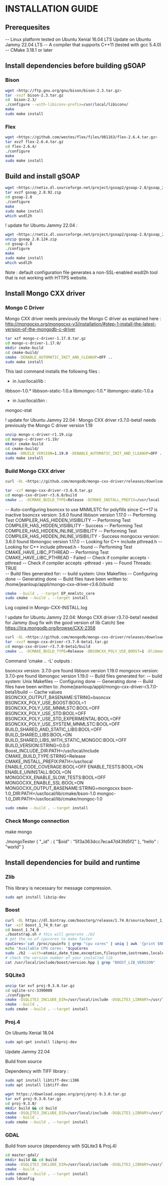 # INSTALLATION GUIDE

## Prerequesites

-- Linux platform
        tested on Ubuntu Xenial 16.04 LTS
        Update on Ubuntu Jammy 22.04 LTS
-- A compiler that supports C++11 (tested with gcc 5.4.0)
-- CMake 3.18.1 or later

## Install dependencies before building gSOAP

### Bison

```bash
wget <http://ftp.gnu.org/gnu/bison/bison-2.3.tar.gz>
tar -xvzf bison-2.3.tar.gz
cd  bison-2.3/
./configure --with-libiconv-prefix=/usr/local/libiconv/
make
sudo make install
```

### Flex

```bash
wget <https://github.com/westes/flex/files/981163/flex-2.6.4.tar.gz>
tar xvzf flex-2.6.4.tar.gz
cd flex-2.6.4/
./configure
make
sudo make install
```

## Build and install gSOAP

```bash
wget <https://netix.dl.sourceforge.net/project/gsoap2/gsoap-2.8/gsoap_2.8.92.zip>
tar xvzf gsoap_2.8.92.zip
cd gsoap-2.8
./configure 
make
sudo make install
which wsdl2h
```

! update for Ubuntu Jammy 22.04 :

```bash
wget <https://netix.dl.sourceforge.net/project/gsoap2/gsoap-2.8/gsoap_2.8.122.zip>
unzip gsoap_2.8.124.zip
cd gsoap-2.8
./configure
make
sudo make install
which wsdl2h
```

Note : default configuration file generates a non-SSL-enabled wsdl2h tool that is not working with HTTPS website.

## Install Mongo CXX driver

### Mongo C Driver

Mongo CXX driver needs previously the Mongo C driver as explained here :
<http://mongocxx.org/mongocxx-v3/installation/#step-1-install-the-latest-version-of-the-mongodb-c-driver>

```bash
tar xzf mongo-c-driver-1.17.0.tar.gz
cd mongo-c-driver-1.17.0/
mkdir cmake-build
cd cmake-build/
cmake -DENABLE_AUTOMATIC_INIT_AND_CLEANUP=OFF ..
sudo make install
```

This last command installs the following files :

* in /usr/local/lib :

libbson-1.0.*
libbson-static-1.0.a
libmongoc-1.0.*
libmongoc-static-1.0.a

* in /usr/local/bin :

mongoc-stat

! update for Ubuntu Jammy 22.04 :
Mongo CXX driver r3.7.0-beta1 needs previously the Mongo C driver version 1.19

```bash
unzip mongo-c-driver-r1.19.zip
cd mongo-c-driver-r1.19/
mkdir cmake-build
cd cmake-build/
cmake -DBUILD_VERSION=1.19.0 -DENABLE_AUTOMATIC_INIT_AND_CLEANUP=OFF ..
sudo make install
```

### Build Mongo CXX driver

```bash
curl -OL <https://github.com/mongodb/mongo-cxx-driver/releases/download/r3.6.0/mongo-cxx-driver-r3.6.0.tar.gz>

tar -xzf mongo-cxx-driver-r3.6.0.tar.gz
cd mongo-cxx-driver-r3.6.0/build
cmake .. -DCMAKE_BUILD_TYPE=Release -DCMAKE_INSTALL_PREFIX=/usr/local -DBSONCXX_POLY_USE_MNMLSTC=1
```

-- Auto-configuring bsoncxx to use MNMLSTC for polyfills since C++17 is inactive
bsoncxx version: 3.6.0
found libbson version 1.17.0
-- Performing Test COMPILER_HAS_HIDDEN_VISIBILITY
-- Performing Test COMPILER_HAS_HIDDEN_VISIBILITY - Success
-- Performing Test COMPILER_HAS_HIDDEN_INLINE_VISIBILITY
-- Performing Test COMPILER_HAS_HIDDEN_INLINE_VISIBILITY - Success
mongocxx version: 3.6.0
found libmongoc version 1.17.0
-- Looking for C++ include pthread.h
-- Looking for C++ include pthread.h - found
-- Performing Test CMAKE_HAVE_LIBC_PTHREAD
-- Performing Test CMAKE_HAVE_LIBC_PTHREAD - Failed
-- Check if compiler accepts -pthread
-- Check if compiler accepts -pthread - yes
-- Found Threads: TRUE  
-- Build files generated for:
-- build system: Unix Makefiles
-- Configuring done
-- Generating done
-- Build files have been written to: /home/jeanloup/appli/mongo-cxx-driver-r3.6.0/build

```bash
cmake --build . --target EP_mnmlstc_core
sudo cmake --build . --target install
```

Log copied in Mongo-CXX-INSTALL.log

! update for Ubuntu Jammy 22.04:
Mongo CXX driver r3.7.0-beta1 needed for Jammy (bug fix wih the good version of lib Catch)
See <https://jira.mongodb.org/browse/CXX-2358>

```bash
curl -OL <https://github.com/mongodb/mongo-cxx-driver/releases/download/r3.7.0-beta1/mongo-cxx-driver-r3.7.0-beta1.tar.gz>
tar -xvzf mongo-cxx-driver-r3.7.0-beta1.tar.gz
cd mongo-cxx-driver-r3.7.0-beta1/build
cmake .. -DCMAKE_BUILD_TYPE=Release -DBSONCXX_POLY_USE_BOOST=1 -Dlibmongoc-1.0_DIR:PATH=/usr/local/lib/
```

Command 'cmake .. -L' outputs :

bsoncxx version: 3.7.0-pre
found libbson version 1.19.0
mongocxx version: 3.7.0-pre
found libmongoc version 1.19.0
-- Build files generated for:
-- build system: Unix Makefiles
-- Configuring done
-- Generating done
-- Build files have been written to: /home/jeanloup/appli/mongo-cxx-driver-r3.7.0-beta1/build
-- Cache values
BSONCXX_OUTPUT_BASENAME:STRING=bsoncxx
BSONCXX_POLY_USE_BOOST:BOOL=1
BSONCXX_POLY_USE_MNMLSTC:BOOL=OFF
BSONCXX_POLY_USE_STD:BOOL=OFF
BSONCXX_POLY_USE_STD_EXPERIMENTAL:BOOL=OFF
BSONCXX_POLY_USE_SYSTEM_MNMLSTC:BOOL=OFF
BUILD_SHARED_AND_STATIC_LIBS:BOOL=OFF
BUILD_SHARED_LIBS:BOOL=ON
BUILD_SHARED_LIBS_WITH_STATIC_MONGOC:BOOL=OFF
BUILD_VERSION:STRING=0.0.0
Boost_INCLUDE_DIR:PATH=/usr/local/include
CMAKE_BUILD_TYPE:STRING=Release
CMAKE_INSTALL_PREFIX:PATH=/usr/local
ENABLE_CODE_COVERAGE:BOOL=OFF
ENABLE_TESTS:BOOL=ON
ENABLE_UNINSTALL:BOOL=ON
MONGOCXX_ENABLE_SLOW_TESTS:BOOL=OFF
MONGOCXX_ENABLE_SSL:BOOL=ON
MONGOCXX_OUTPUT_BASENAME:STRING=mongocxx
bson-1.0_DIR:PATH=/usr/local/lib/cmake/bson-1.0
mongoc-1.0_DIR:PATH=/usr/local/lib/cmake/mongoc-1.0

```bash
sudo cmake --build . --target install
```

### Check Mongo connection

make mongo

./mongoTester
{ "_id" : { "$oid" : "5f3a363dcc7eca47d43fd5f2" }, "hello" : "world" }

## Install dependencies for build and runtime

### Zlib

This library is necessary for message compression.

```bash
sudo apt install libzip-dev
```

### Boost

```bash
curl -OL https://dl.bintray.com/boostorg/release/1.74.0/source/boost_1_74_0.tar.gz
tar -xzf boost_1_74_0.tar.gz
cd boost_1_74_0
./bootstrap.sh # this will generate ./b2
# get the no of cpucores to make faster
cpuCores=`cat /proc/cpuinfo | grep "cpu cores" | uniq | awk '{print $NF}'`
echo "Available CPU cores: "$cpuCores
sudo ./b2 --with=atomic,date_time,exception,filesystem,iostreams,locale,program_options,regex,signals,system,test,thread,timer,log -j $cpuCores install
# check the version number of your installed lib
cat /usr/local/include/boost/version.hpp | grep "BOOST_LIB_VERSION"
```

### SQLite3

```bash
unzip tar xvf proj-9.3.0.tar.gz
cd sqlite-src-3390000
./configure
cmake -DSQLITE3_INCLUDE_DIR=/usr/local/include -DSQLITE3_LIBRARY=/usr/local/lib/libsqlite3.so ..
cmake --build .
sudo cmake --build . --target install

```

### Proj.4

On Ubuntu Xenial 18.04

```bash
sudo apt-get install libproj-dev
```

Update Jammy 22.04

Build from source

Dependency with TIFF library :

```bash
sudo apt install libtiff-dev:i386
sudo apt install libtiff-dev
```

```bash
wget https://download.osgeo.org/proj/proj-9.3.0.tar.gz
tar xvf proj-9.3.0.tar.gz
cd proj-9.3.0/
mkdir build && cd build
cmake -DSQLITE3_INCLUDE_DIR=/usr/local/include -DSQLITE3_LIBRARY=/usr/local/lib/libsqlite3.so ..
cmake --build .
sudo cmake --build . --target install
```

### GDAL

Build from source (dependency with SQLite3 & Proj.4)

```bash
cd master-gdal/
mkdir build && cd build
cmake -DSQLITE3_INCLUDE_DIR=/usr/local/include -DSQLITE3_LIBRARY=/usr/local/lib/libsqlite3.so ..
cmake --build .
sudo cmake --build . --target install
sudo ldconfig
```
